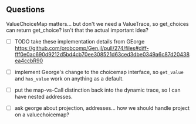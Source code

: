 ## Questions

ValueChoiceMap matters... but don't we need a ValueTrace, so get_choices can
return get_choice? isn't that the actual important idea?

- [ ] TODO take these implementation details from GEorge https://github.com/probcomp/Gen.jl/pull/274/files#diff-fff0e0ac690d9212d5bd4cb70ee308521d63ced3dbe0349a6c87d20438ea4ccbR90

- [ ] implement George's change to the choicemap interface, so `get_value` and
      `has_value` work on anything as a default.

- [ ] put the map-vs-Call distinction back into the dynamic trace, so I can have
      nested addresses.

- [ ] ask george about projection, addresses... how we should handle project on a valuechoicemap?
